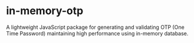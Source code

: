 # in-memory-otp
A lightweight JavaScript package for generating and validating OTP (One Time Password) maintaining high performance using in-memory database.
